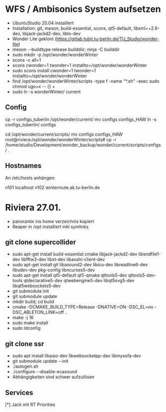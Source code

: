 # WFS / Ambisonics System aufsetzen
- UbuntuStudio 20.04 installiert
- Installation: git, meson, build-essential, scons, qt5-default, libxml++2.6-dev, libjack-jackd2-dev, liblo-dev
- Wonder Lite geklont (https://gitlab.tubit.tu-berlin.de/TU_Studio/wonder-lite)
- meson --buildtype release builddiir; ninja -C builddir
- sudo mkdir -p /opt/wonder/wonderWinter
- scons -c all=1
- scons cwonder=1 twonder=1 installto=/opt/wonder/wonderWinter
- sudo scons install cwonder=1 twonder=1 installto=/opt/wonder/wonderWinter
- find /opt/wonder/wonderWinter/scripts -type f -name "*.sh" -exec sudo chmod ugo+x -- {} +
- sudo ln -s wonderWinter/ current

## Config
cp -r configs_tuberlin /opt/wonder/current/
mv configs configs_HAW
ln -s configs_tuberlin/ configs

cd /opt/wonder/current/scripts/
mv configs configs_HAW
root@riviera:/opt/wonder/wonderWinter/scripts# cp -r /home/studio/Development/wonder_backup/wonder/current/scripts/configs/ .

## Hostnames
An /etc/hosts anhängen:

n101 localhost
n102 wintermute.ak.tu-berlin.de

# Riviera 27.01.
- panoramix ins home verzeichnis kopiert
- Reaper in /opt installiert inkl symlinks

## git clone supercollider
- sudo apt-get install build-essential cmake libjack-jackd2-dev libsndfile1-dev libfftw3-dev libxt-dev libavahi-client-dev
- sudo apt-get install git libasound2-dev libicu-dev libreadline6-dev libudev-dev pkg-config libncurses5-dev
- sudo apt-get install qt5-default qt5-qmake qttools5-dev qttools5-dev-tools qtdeclarative5-dev qtwebengine5-dev libqt5svg5-dev libqt5websockets5-dev
- git submodule init
- git submodule update
- mkdir build; cd build
- cmake -DCMAKE_BUILD_TYPE=Release -DNATIVE=ON -DSC_EL=no -DSC_ABLETON_LINK=off ..
- make -j 16
- sudo make install
- sudo ldconfig

## git clone ssr
- sudo apt install libasio-dev libwebsocketpp-dev libmysofa-dev
- git submodule update --init
- ./autogen.sh
- ./configure --disable-ecasound
- Abhängigkeiten sind schwer aufzulösen

## Services
[*] Jack mit RT Priorities

